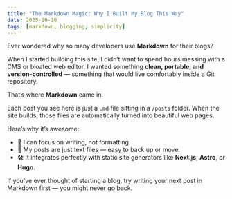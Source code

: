 ```yaml
---
title: "The Markdown Magic: Why I Built My Blog This Way"
date: 2025-10-10
tags: [markdown, blogging, simplicity]
---
```


Ever wondered why so many developers use **Markdown** for their blogs?

When I started building this site, I didn’t want to spend hours messing with a CMS or bloated web editor. I wanted something **clean, portable, and version-controlled** — something that would live comfortably inside a Git repository.

That’s where **Markdown** came in.

Each post you see here is just a `.md` file sitting in a `/posts` folder. When the site builds, those files are automatically turned into beautiful web pages.

Here’s why it’s awesome:

- 🧠 I can focus on writing, not formatting.
- 💾 My posts are just text files — easy to back up or move.
- 🛠 It integrates perfectly with static site generators like **Next.js**, **Astro**, or **Hugo**.

If you’ve ever thought of starting a blog, try writing your next post in Markdown first — you might never go back.
